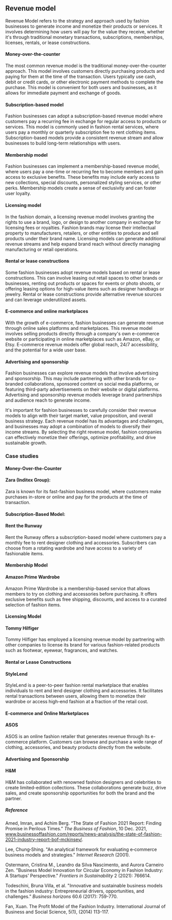 ﻿## Revenue model

Revenue Model refers to the strategy and approach used by fashion businesses to generate income and monetize their products or services. It involves determining how users will pay for the value they receive, whether it's through traditional monetary transactions, subscriptions, memberships, licenses, rentals, or lease constructions.

#### Money-over-the-counter

The most common revenue model is the traditional money-over-the-counter approach. This model involves customers directly purchasing products and paying for them at the time of the transaction. Users typically use cash, debit or credit cards, or other electronic payment methods to complete the purchase. This model is convenient for both users and businesses, as it allows for immediate payment and exchange of goods.

#### Subscription-based model

Fashion businesses can adopt a subscription-based revenue model where customers pay a recurring fee in exchange for regular access to products or services. This model is commonly used in fashion rental services, where users pay a monthly or quarterly subscription fee to rent clothing items. Subscription-based models provide a consistent revenue stream and allow businesses to build long-term relationships with users.

#### Membership model

Fashion businesses can implement a membership-based revenue model, where users pay a one-time or recurring fee to become members and gain access to exclusive benefits. These benefits may include early access to new collections, special discounts, personalized styling services, or other perks. Membership models create a sense of exclusivity and can foster user loyalty.

#### Licensing model

In the fashion domain, a licensing revenue model involves granting the rights to use a brand, logo, or design to another company in exchange for licensing fees or royalties. Fashion brands may license their intellectual property to manufacturers, retailers, or other entities to produce and sell products under their brand name. Licensing models can generate additional revenue streams and help expand brand reach without directly managing manufacturing or retail operations.

#### Rental or lease constructions

Some fashion businesses adopt revenue models based on rental or lease constructions. This can involve leasing out retail spaces to other brands or businesses, renting out products or spaces for events or photo shoots, or offering leasing options for high-value items such as designer handbags or jewelry. Rental or lease constructions provide alternative revenue sources and can leverage underutilized assets.

#### E-commerce and online marketplaces

With the growth of e-commerce, fashion businesses can generate revenue through online sales platforms and marketplaces. This revenue model involves selling products directly through a company's own e-commerce website or participating in online marketplaces such as Amazon, eBay, or Etsy. E-commerce revenue models offer global reach, 24/7 accessibility, and the potential for a wide user base.

#### Advertising and sponsorship

Fashion businesses can explore revenue models that involve advertising and sponsorship. This may include partnering with other brands for co-branded collaborations, sponsored content on social media platforms, or featuring third-party advertisements on their website or digital platforms. Advertising and sponsorship revenue models leverage brand partnerships and audience reach to generate income.

It's important for fashion businesses to carefully consider their revenue models to align with their target market, value proposition, and overall business strategy. Each revenue model has its advantages and challenges, and businesses may adopt a combination of models to diversify their income streams. By selecting the right revenue model, fashion companies can effectively monetize their offerings, optimize profitability, and drive sustainable growth.

### Case studies

#### Money-Over-the-Counter

####  Zara (Inditex Group):

Zara is known for its fast-fashion business model, where customers make purchases in-store or online and pay for the products at the time of transaction.

####  Subscription-Based Model:

####  Rent the Runway

Rent the Runway offers a subscription-based model where customers pay a monthly fee to rent designer clothing and accessories. Subscribers can choose from a rotating wardrobe and have access to a variety of fashionable items.

#### Membership Model

####  Amazon Prime Wardrobe

Amazon Prime Wardrobe is a membership-based service that allows members to try on clothing and accessories before purchasing. It offers exclusive benefits such as free shipping, discounts, and access to a curated selection of fashion items.

#### Licensing Model

####  Tommy Hilfiger

Tommy Hilfiger has employed a licensing revenue model by partnering with other companies to license its brand for various fashion-related products such as footwear, eyewear, fragrances, and watches.

#### Rental or Lease Constructions

####  StyleLend

StyleLend is a peer-to-peer fashion rental marketplace that enables individuals to rent and lend designer clothing and accessories. It facilitates rental transactions between users, allowing them to monetize their wardrobe or access high-end fashion at a fraction of the retail cost.

#### E-commerce and Online Marketplaces

#### ASOS

ASOS is an online fashion retailer that generates revenue through its e-commerce platform. Customers can browse and purchase a wide range of clothing, accessories, and beauty products directly from the website.

#### Advertising and Sponsorship

####  H&M

H&M has collaborated with renowned fashion designers and celebrities to create limited-edition collections. These collaborations generate buzz, drive sales, and create sponsorship opportunities for both the brand and the partner.

##### Reference

Amed, Imran, and Achim Berg. “The State of Fashion 2021 Report: Finding Promise in Perilous Times.” _The Business of Fashion_, 10 Dec. 2021, www.businessoffashion.com/reports/news-analysis/the-state-of-fashion-2021-industry-report-bof-mckinsey/.

Lee, Chung‐Shing. "An analytical framework for evaluating e‐commerce business models and strategies." _Internet Research_ (2001).

Ostermann, Cristina M., Leandro da Silva Nascimento, and Aurora Carneiro Zen. "Business Model Innovation for Circular Economy in Fashion Industry: A Startups' Perspective." _Frontiers in Sustainability_ 2 (2021): 766614.

Todeschini, Bruna Villa, et al. "Innovative and sustainable business models in the fashion industry: Entrepreneurial drivers, opportunities, and challenges." _Business horizons_ 60.6 (2017): 759-770.

Fan, Xuan. The Profit Model of the Fashion Industry. International Journal of Business and
Social Science, 5(1),  (2014) 113-117.

